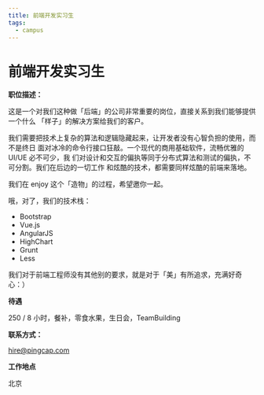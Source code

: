 ```yaml
---
title: 前端开发实习生
tags:
  - campus
---
```


# 前端开发实习生

**职位描述：**

这是一个对我们这种做「后端」的公司非常重要的岗位，直接关系到我们能够提供一个什么 「样子」的解决方案给我们的客户。

我们需要把技术上复杂的算法和逻辑隐藏起来，让开发者没有心智负担的使用，而不是终日 面对冰冷的命令行接口狂敲。一个现代的商用基础软件，流畅优雅的 UI/UE 必不可少，我 们对设计和交互的偏执等同于分布式算法和测试的偏执，不可分割。我们在后边的一切工作 和炫酷的技术，都需要同样炫酷的前端来落地。

我们在 enjoy 这个「造物」的过程，希望邀你一起。

哦，对了，我们的技术栈：

- Bootstrap
- Vue.js
- AngularJS
- HighChart
- Grunt
- Less

我们对于前端工程师没有其他别的要求，就是对于「美」有所追求，充满好奇心：）

**待遇**

250 / 8 小时，餐补，零食水果，生日会，TeamBuilding

**联系方式：**

hire@pingcap.com

**工作地点**

北京

